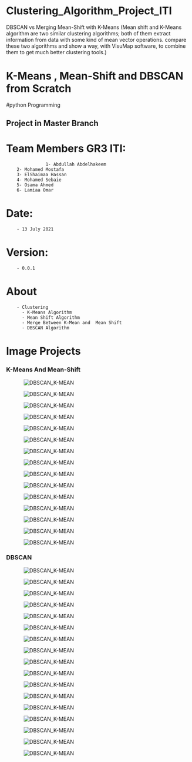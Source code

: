 # Clustering_Algorithm_Project_ITI 
DBSCAN vs Merging Mean-Shift with K-Means  (Mean shift and K-Means algorithm are two similar clustering algorithms; both of them extract information from data with some kind of mean vector operations.  compare these two algorithms and show a way, with VisuMap software, to combine them to get much better clustering tools.) 
# K-Means , Mean-Shift and DBSCAN from Scratch
#python Programming
## Project in Master Branch
# Team Members GR3 ITI:							  						                       										                     
 				   1- Abdullah Abdelhakeem
        2- Mohamed Mostafa
        3- ElShaimaa Hassan
        4- Mohamed Sebaie
        5- Osama Ahmed
        6- Lamiaa Omar													                       	
# Date: 
        - 13 July 2021																                         
# Version: 
        - 0.0.1
        
# About 
        - Clustering
          - K-Means Algorithm
          - Mean Shift Algorithm
          - Merge Between K-Mean and  Mean Shift
          - DBSCAN Algorithm

<h1>Image Projects</h1>
<h3>K-Means And Mean-Shift</h3>
<ol>
  <ul><img  src="Image/kd0.PNG" alt="DBSCAN_K-MEAN"/></ul>
</ol>
<ol>
  <ul><img  src="Image/k1.PNG" alt="DBSCAN_K-MEAN"/></ul>
</ol>
<ol>
  <ul><img  src="Image/k2.PNG" alt="DBSCAN_K-MEAN"/></ul>
</ol>
<ol>
  <ul><img  src="Image/k3.PNG" alt="DBSCAN_K-MEAN"/></ul>
</ol>
<ol>
  <ul><img  src="Image/k4.PNG" alt="DBSCAN_K-MEAN"/></ul>
</ol>
<ol>
  <ul><img  src="Image/k5.PNG" alt="DBSCAN_K-MEAN"/></ul>
</ol>
<ol>
  <ul><img  src="Image/k6.PNG" alt="DBSCAN_K-MEAN"/></ul>
</ol>
<ol>
  <ul><img  src="Image/k7.PNG" alt="DBSCAN_K-MEAN"/></ul>
</ol>

<ol>
  <ul><img  src="Image/k8.PNG" alt="DBSCAN_K-MEAN"/></ul>
</ol>
<ol>
  <ul><img  src="Image/k9.PNG" alt="DBSCAN_K-MEAN"/></ul>
</ol>
<ol>
  <ul><img  src="Image/k10.PNG" alt="DBSCAN_K-MEAN"/></ul>
</ol>
<ol>
  <ul><img  src="Image/k11.PNG" alt="DBSCAN_K-MEAN"/></ul>
</ol>
<ol>
  <ul><img  src="Image/k12.PNG" alt="DBSCAN_K-MEAN"/></ul>
</ol>
<ol>
  <ul><img  src="Image/k13.PNG" alt="DBSCAN_K-MEAN"/></ul>
</ol>
<ol>
  <ul><img  src="Image/k14.PNG" alt="DBSCAN_K-MEAN"/></ul>
</ol>














<h3>DBSCAN</h3>
<ol>
  <ul><img  src="Image/kd0.PNG" alt="DBSCAN_K-MEAN"/></ul>
</ol>
<ol>
  <ul><img  src="Image/d1.PNG" alt="DBSCAN_K-MEAN"/></ul>
</ol>
<ol>
  <ul><img  src="Image/d2.PNG" alt="DBSCAN_K-MEAN"/></ul>
</ol>
<ol>
  <ul><img  src="Image/d3.PNG" alt="DBSCAN_K-MEAN"/></ul>
</ol>
<ol>
  <ul><img  src="Image/d4.PNG" alt="DBSCAN_K-MEAN"/></ul>
</ol>
<ol>
  <ul><img  src="Image/d5.PNG" alt="DBSCAN_K-MEAN"/></ul>
</ol>
<ol>
  <ul><img  src="Image/d6.PNG" alt="DBSCAN_K-MEAN"/></ul>
</ol>
<ol>
  <ul><img  src="Image/d7.PNG" alt="DBSCAN_K-MEAN"/></ul>
</ol>

<ol>
  <ul><img  src="Image/d8.PNG" alt="DBSCAN_K-MEAN"/></ul>
</ol>
<ol>
  <ul><img  src="Image/d9.PNG" alt="DBSCAN_K-MEAN"/></ul>
</ol>
<ol>
  <ul><img  src="Image/d10.PNG" alt="DBSCAN_K-MEAN"/></ul>
</ol>
<ol>
  <ul><img  src="Image/d11.PNG" alt="DBSCAN_K-MEAN"/></ul>
</ol>
<ol>
  <ul><img  src="Image/d12.PNG" alt="DBSCAN_K-MEAN"/></ul>
</ol>
<ol>
  <ul><img  src="Image/d13.PNG" alt="DBSCAN_K-MEAN"/></ul>
</ol>
<ol>
  <ul><img  src="Image/d14.PNG" alt="DBSCAN_K-MEAN"/></ul>
</ol>
<ol>
  <ul><img  src="Image/d15.PNG" alt="DBSCAN_K-MEAN"/></ul>
</ol>
<ol>
  <ul><img  src="Image/d16.PNG" alt="DBSCAN_K-MEAN"/></ul>
</ol>

